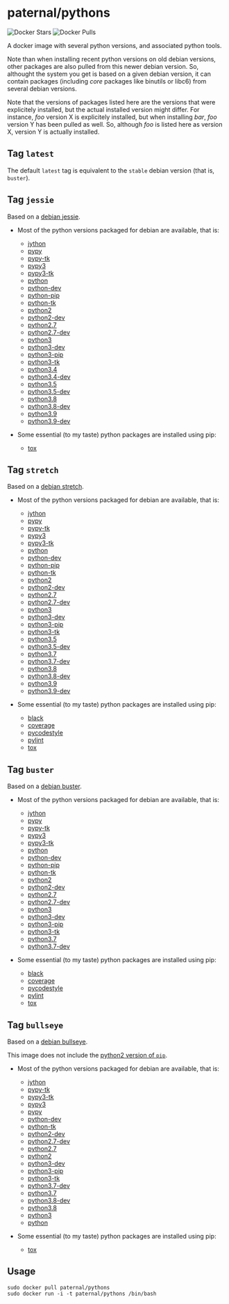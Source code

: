 paternal/pythons
================

![Docker Stars](https://badgen.net/docker/stars/paternal/pythons?icon=docker&label=stars)
![Docker Pulls](https://badgen.net/docker/pulls/paternal/pythons?icon=docker&label=pulls)

A docker image with several python versions, and associated python tools.

Note than when installing recent python versions on old debian versions, other packages are also pulled from this newer debian version. So, althought the system you get is based on a given debian version, it can contain packages (including *core* packages like binutils or libc6) from several debian versions.

Note that the versions of packages listed here are the versions that were explicitely installed, but the actual installed version might differ. For instance, *foo* version X is explicitely installed, but when installing *bar*, *foo* version Y has been pulled as well. So, although *foo* is listed here as version X, version Y is actually installed.

## Tag `latest`

The default `latest` tag is equivalent to the `stable` debian version (that is, `buster`).


## Tag `jessie`

Based on a [debian jessie](https://www.debian.org/releases/jessie/).

- Most of the python versions packaged for debian are available, that is:
    - [jython](https://packages.debian.org/jessie/jython)
    - [pypy](https://packages.debian.org/jessie/pypy)
    - [pypy-tk](https://packages.debian.org/jessie/pypy-tk)
    - [pypy3](https://packages.debian.org/buster/pypy3)
    - [pypy3-tk](https://packages.debian.org/buster/pypy3-tk)
    - [python](https://packages.debian.org/jessie/python)
    - [python-dev](https://packages.debian.org/jessie/python-dev)
    - [python-pip](https://packages.debian.org/jessie/python-pip)
    - [python-tk](https://packages.debian.org/jessie/python-tk)
    - [python2](https://packages.debian.org/buster/python2)
    - [python2-dev](https://packages.debian.org/buster/python2-dev)
    - [python2.7](https://packages.debian.org/jessie/python2.7)
    - [python2.7-dev](https://packages.debian.org/jessie/python2.7-dev)
    - [python3](https://packages.debian.org/jessie/python3)
    - [python3-dev](https://packages.debian.org/jessie/python3-dev)
    - [python3-pip](https://packages.debian.org/jessie/python3-pip)
    - [python3-tk](https://packages.debian.org/jessie/python3-tk)
    - [python3.4](https://packages.debian.org/jessie/python3.4)
    - [python3.4-dev](https://packages.debian.org/jessie/python3.4-dev)
    - [python3.5](https://packages.debian.org/stretch/python3.5)
    - [python3.5-dev](https://packages.debian.org/stretch/python3.5-dev)
    - [python3.8](https://packages.debian.org/bullseye/python3.8)
    - [python3.8-dev](https://packages.debian.org/bullseye/python3.8-dev)
    - [python3.9](https://packages.debian.org/sid/python3.9)
    - [python3.9-dev](https://packages.debian.org/sid/python3.9-dev)

- Some essential (to my taste) python packages are installed using pip:
    - [tox](https://pypi.python.org/pypi/tox)


## Tag `stretch`

Based on a [debian stretch](https://www.debian.org/releases/stretch/).

- Most of the python versions packaged for debian are available, that is:
    - [jython](https://packages.debian.org/stretch/jython)
    - [pypy](https://packages.debian.org/stretch/pypy)
    - [pypy-tk](https://packages.debian.org/stretch/pypy-tk)
    - [pypy3](https://packages.debian.org/buster/pypy3)
    - [pypy3-tk](https://packages.debian.org/buster/pypy3-tk)
    - [python](https://packages.debian.org/stretch/python)
    - [python-dev](https://packages.debian.org/stretch/python-dev)
    - [python-pip](https://packages.debian.org/stretch/python-pip)
    - [python-tk](https://packages.debian.org/stretch/python-tk)
    - [python2](https://packages.debian.org/buster/python2)
    - [python2-dev](https://packages.debian.org/buster/python2-dev)
    - [python2.7](https://packages.debian.org/stretch/python2.7)
    - [python2.7-dev](https://packages.debian.org/stretch/python2.7-dev)
    - [python3](https://packages.debian.org/stretch/python3)
    - [python3-dev](https://packages.debian.org/stretch/python3-dev)
    - [python3-pip](https://packages.debian.org/stretch/python3-pip)
    - [python3-tk](https://packages.debian.org/stretch/python3-tk)
    - [python3.5](https://packages.debian.org/stretch/python3.5)
    - [python3.5-dev](https://packages.debian.org/stretch/python3.5-dev)
    - [python3.7](https://packages.debian.org/buster/python3.7)
    - [python3.7-dev](https://packages.debian.org/buster/python3.7-dev)
    - [python3.8](https://packages.debian.org/bullseye/python3.8)
    - [python3.8-dev](https://packages.debian.org/bullseye/python3.8-dev)
    - [python3.9](https://packages.debian.org/sid/python3.9)
    - [python3.9-dev](https://packages.debian.org/sid/python3.9-dev)

- Some essential (to my taste) python packages are installed using pip:
    - [black](https://pypi.python.org/pypi/black)
    - [coverage](https://pypi.python.org/pypi/coverage)
    - [pycodestyle](https://pypi.python.org/pypi/pycodestyle)
    - [pylint](https://pypi.python.org/pypi/pylint)
    - [tox](https://pypi.python.org/pypi/tox)


## Tag `buster`

Based on a [debian buster](https://www.debian.org/releases/buster/).

- Most of the python versions packaged for debian are available, that is:
    - [jython](https://packages.debian.org/buster/jython)
    - [pypy](https://packages.debian.org/buster/pypy)
    - [pypy-tk](https://packages.debian.org/buster/pypy-tk)
    - [pypy3](https://packages.debian.org/buster/pypy3)
    - [pypy3-tk](https://packages.debian.org/buster/pypy3-tk)
    - [python](https://packages.debian.org/buster/python)
    - [python-dev](https://packages.debian.org/buster/python-dev)
    - [python-pip](https://packages.debian.org/buster/python-pip)
    - [python-tk](https://packages.debian.org/buster/python-tk)
    - [python2](https://packages.debian.org/buster/python2)
    - [python2-dev](https://packages.debian.org/buster/python2-dev)
    - [python2.7](https://packages.debian.org/buster/python2.7)
    - [python2.7-dev](https://packages.debian.org/buster/python2.7-dev)
    - [python3](https://packages.debian.org/buster/python3)
    - [python3-dev](https://packages.debian.org/buster/python3-dev)
    - [python3-pip](https://packages.debian.org/buster/python3-pip)
    - [python3-tk](https://packages.debian.org/buster/python3-tk)
    - [python3.7](https://packages.debian.org/buster/python3.7)
    - [python3.7-dev](https://packages.debian.org/buster/python3.7-dev)

- Some essential (to my taste) python packages are installed using pip:
    - [black](https://pypi.python.org/pypi/black)
    - [coverage](https://pypi.python.org/pypi/coverage)
    - [pycodestyle](https://pypi.python.org/pypi/pycodestyle)
    - [pylint](https://pypi.python.org/pypi/pylint)
    - [tox](https://pypi.python.org/pypi/tox)


## Tag `bullseye`

Based on a [debian bullseye](https://www.debian.org/releases/bullseye/).

This image does not include the [python2 version of `pip`](https://packages.debian.org/jessie/python-pip).

- Most of the python versions packaged for debian are available, that is:
    - [jython](https://packages.debian.org/bullseye/jython)
    - [pypy-tk](https://packages.debian.org/bullseye/pypy-tk)
    - [pypy3-tk](https://packages.debian.org/bullseye/pypy3-tk)
    - [pypy3](https://packages.debian.org/bullseye/pypy3)
    - [pypy](https://packages.debian.org/bullseye/pypy)
    - [python-dev](https://packages.debian.org/bullseye/python-dev)
    - [python-tk](https://packages.debian.org/bullseye/python-tk)
    - [python2-dev](https://packages.debian.org/bullseye/python2-dev)
    - [python2.7-dev](https://packages.debian.org/bullseye/python2.7-dev)
    - [python2.7](https://packages.debian.org/bullseye/python2.7)
    - [python2](https://packages.debian.org/bullseye/python2)
    - [python3-dev](https://packages.debian.org/bullseye/python3-dev)
    - [python3-pip](https://packages.debian.org/bullseye/python3-pip)
    - [python3-tk](https://packages.debian.org/bullseye/python3-tk)
    - [python3.7-dev](https://packages.debian.org/bullseye/python3.7-dev)
    - [python3.7](https://packages.debian.org/bullseye/python3.7)
    - [python3.8-dev](https://packages.debian.org/sid/python3.8-dev)
    - [python3.8](https://packages.debian.org/sid/python3.8)
    - [python3](https://packages.debian.org/bullseye/python3)
    - [python](https://packages.debian.org/bullseye/python)

- Some essential (to my taste) python packages are installed using pip:
    - [tox](https://pypi.python.org/pypi/tox)


## Usage

    sudo docker pull paternal/pythons
    sudo docker run -i -t paternal/pythons /bin/bash
